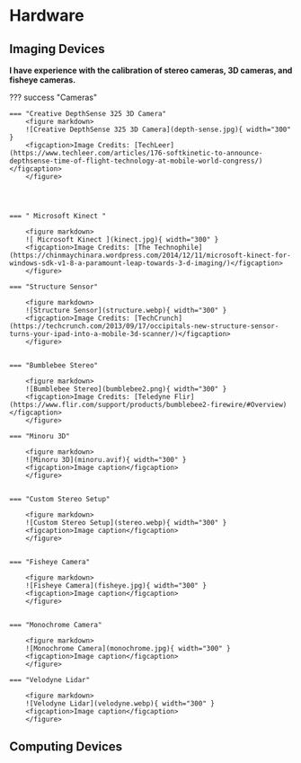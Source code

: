 # Hardware

## Imaging Devices

**I have experience with the calibration of stereo cameras, 3D cameras, and fisheye cameras.**

??? success "Cameras"

    === "Creative DepthSense 325 3D Camera" 
        <figure markdown>
        ![Creative DepthSense 325 3D Camera](depth-sense.jpg){ width="300" }
        <figcaption>Image Credits: [TechLeer](https://www.techleer.com/articles/176-softkinetic-to-announce-depthsense-time-of-flight-technology-at-mobile-world-congress/)</figcaption>
        </figure>
        
        


    === " Microsoft Kinect " 
        
        <figure markdown>
        ![ Microsoft Kinect ](kinect.jpg){ width="300" }
        <figcaption>Image Credits: [The Technophile](https://chinmaychinara.wordpress.com/2014/12/11/microsoft-kinect-for-windows-sdk-v1-8-a-paramount-leap-towards-3-d-imaging/)</figcaption>
        </figure>

    === "Structure Sensor"
        
        <figure markdown>
        ![Structure Sensor](structure.webp){ width="300" }
        <figcaption>Image Credits: [TechCrunch](https://techcrunch.com/2013/09/17/occipitals-new-structure-sensor-turns-your-ipad-into-a-mobile-3d-scanner/)</figcaption>
        </figure>
                

    === "Bumblebee Stereo"
        
        <figure markdown>
        ![Bumblebee Stereo](bumblebee2.png){ width="300" }
        <figcaption>Image Credits: [Teledyne Flir](https://www.flir.com/support/products/bumblebee2-firewire/#Overview)</figcaption>
        </figure>

    === "Minoru 3D"
        
        <figure markdown>
        ![Minoru 3D](minoru.avif){ width="300" }
        <figcaption>Image caption</figcaption>
        </figure>


    === "Custom Stereo Setup"
        
        <figure markdown>
        ![Custom Stereo Setup](stereo.webp){ width="300" }
        <figcaption>Image caption</figcaption>
        </figure>

    
    === "Fisheye Camera"
        
        <figure markdown>
        ![Fisheye Camera](fisheye.jpg){ width="300" }
        <figcaption>Image caption</figcaption>
        </figure>

    
    === "Monochrome Camera"
        
        <figure markdown>
        ![Monochrome Camera](monochrome.jpg){ width="300" }
        <figcaption>Image caption</figcaption>
        </figure>
    
    === "Velodyne Lidar"
        
        <figure markdown>
        ![Velodyne Lidar](velodyne.webp){ width="300" }
        <figcaption>Image caption</figcaption>
        </figure>   

## Computing Devices